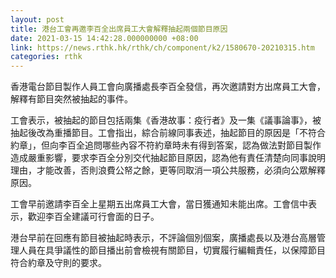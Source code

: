 ```yaml
---
layout: post
title: 港台工會再邀李百全出席員工大會解釋抽起兩個節目原因
date: 2021-03-15 14:42:28.000000000 +08:00
link: https://news.rthk.hk/rthk/ch/component/k2/1580670-20210315.htm
categories: rthk
---
```


香港電台節目製作人員工會向廣播處長李百全發信，再次邀請對方出席員工大會，解釋有節目突然被抽起的事件。

工會表示，被抽起的節目包括兩集《香港故事：疫行者》及一集《議事論事》，被抽起後改為重播節目。工會指出，綜合前線同事表述，抽起節目的原因是「不符合約章」，但向李百全追問哪些內容不符約章時未有得到答案，認為做法對節目製作造成嚴重影響，要求李百全分別交代抽起節目原因，認為他有責任清楚向同事說明理由，才能改善，否則浪費公帑之餘，更等同取消一項公共服務，必須向公眾解釋原因。

工會早前邀請李百全上星期五出席員工大會，當日獲通知未能出席。工會信中表示，歡迎李百全建議可行會面的日子。

港台早前在回應有節目被抽起時表示，不評論個別個案，廣播處長以及港台高層管理人員在具爭議性的節目播出前會檢視有關節目，切實履行編輯責任，以保障節目符合約章及守則的要求。

